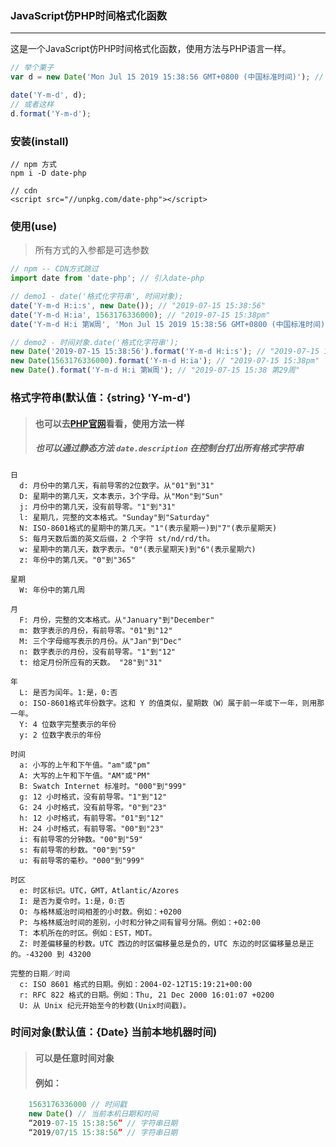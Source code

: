 ### JavaScript仿PHP时间格式化函数
---
这是一个JavaScript仿PHP时间格式化函数，使用方法与PHP语言一样。

```javascript
// 举个栗子
var d = new Date('Mon Jul 15 2019 15:38:56 GMT+0800 (中国标准时间)'); // new Date(1563148800000) or new Date()

date('Y-m-d', d);
// 或者这样
d.format('Y-m-d');
```
### 安装(install)
```
// npm 方式
npm i -D date-php

// cdn
<script src="//unpkg.com/date-php"></script>

```

### 使用(use)
> 所有方式的入参都是可选参数
 
```javascript
// npm -- CDN方式跳过
import date from 'date-php'; // 引入date-php

// demo1 - date('格式化字符串', 时间对象);
date('Y-m-d H:i:s', new Date()); // "2019-07-15 15:38:56" 
date('Y-m-d H:ia', 1563176336000); // "2019-07-15 15:38pm"
date('Y-m-d H:i 第W周', 'Mon Jul 15 2019 15:38:56 GMT+0800 (中国标准时间)'); // "2019-07-15 15:38 第29周"

// demo2 - 时间对象.date('格式化字符串');
new Date('2019-07-15 15:38:56').format('Y-m-d H:i:s'); // "2019-07-15 15:38:56" 
new Date(1563176336000).format('Y-m-d H:ia'); // "2019-07-15 15:38pm"
new Date().format('Y-m-d H:i 第W周'); // "2019-07-15 15:38 第29周"
```

### 格式字符串(默认值：{string} 'Y-m-d')
> #### 也可以去[PHP官网](https://www.php.net/manual/zh/function.date.php)看看，使用方法一样
> ##### 也可以通过静态方法 `date.description` 在控制台打出所有格式字符串

```
日
  d: 月份中的第几天，有前导零的2位数字。从"01"到"31"
  D: 星期中的第几天，文本表示，3个字母。从"Mon"到"Sun"
  j: 月份中的第几天，没有前导零。"1"到"31"
  l: 星期几，完整的文本格式。"Sunday"到"Saturday"
  N: ISO-8601格式的星期中的第几天。"1"(表示星期一)到"7"(表示星期天)
  S: 每月天数后面的英文后缀，2 个字符 st/nd/rd/th。
  w: 星期中的第几天，数字表示。"0"(表示星期天)到"6"(表示星期六)
  z: 年份中的第几天。"0"到"365"

星期
  W: 年份中的第几周

月
  F: 月份，完整的文本格式。从"January"到"December"
  m: 数字表示的月份，有前导零。"01"到"12"
  M: 三个字母缩写表示的月份。从"Jan"到"Dec"
  n: 数字表示的月份，没有前导零。"1"到"12"
  t: 给定月份所应有的天数。 "28"到"31"

年
  L: 是否为闰年。1:是，0:否
  o: ISO-8601格式年份数字。这和 Y 的值类似，星期数（W）属于前一年或下一年，则用那一年。
  Y: 4 位数字完整表示的年份
  y: 2 位数字表示的年份

时间
  a: 小写的上午和下午值。"am"或"pm"
  A: 大写的上午和下午值。"AM"或"PM"
  B: Swatch Internet 标准时。"000"到"999"
  g: 12 小时格式，没有前导零。"1"到"12"
  G: 24 小时格式，没有前导零。"0"到"23"
  h: 12 小时格式，有前导零。"01"到"12"
  H: 24 小时格式，有前导零。"00"到"23"
  i: 有前导零的分钟数。"00"到"59"
  s: 有前导零的秒数。"00"到"59"
  u: 有前导零的毫秒。"000"到"999"

时区
  e: 时区标识。UTC，GMT，Atlantic/Azores
  I: 是否为夏令时。1:是，0:否
  O: 与格林威治时间相差的小时数。例如：+0200
  P: 与格林威治时间的差别，小时和分钟之间有冒号分隔。例如：+02:00
  T: 本机所在的时区。例如：EST，MDT。
  Z: 时差偏移量的秒数。UTC 西边的时区偏移量总是负的，UTC 东边的时区偏移量总是正的。-43200 到 43200

完整的日期／时间
  c: ISO 8601 格式的日期。例如：2004-02-12T15:19:21+00:00
  r: RFC 822 格式的日期。例如：Thu, 21 Dec 2000 16:01:07 +0200
  U: 从 Unix 纪元开始至今的秒数(Unix时间戳)。
```

### 时间对象(默认值：{Date} 当前本地机器时间)
> #### 可以是任意时间对象
> #### 例如：

```javascript
    1563176336000 // 时间戳
    new Date() // 当前本机日期和时间
    “2019-07-15 15:38:56” // 字符串日期
    “2019/07/15 15:38:56” // 字符串日期  
```
